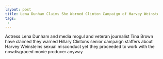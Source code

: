```yaml
---
layout: post
title: Lena Dunham Claims She Warned Clinton Campaign of Harvey Weinsteins Predatory Behavior
tags:
 -
---
```

Actress Lena Dunham and media mogul and veteran journalist Tina Brown have claimed they warned Hillary Clintons senior campaign staffers about Harvey Weinsteins sexual misconduct yet they proceeded to work with the nowdisgraced movie producer anyway
